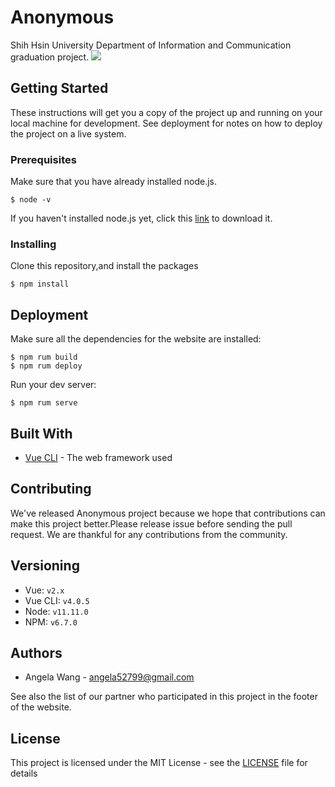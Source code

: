# Anonymous

Shih Hsin University Department of Information and Communication graduation project.
![](https://i.imgur.com/OYrz6b7.jpg)

## Getting Started

These instructions will get you a copy of the project up and running on your local machine for development. 
See deployment for notes on how to deploy the project on a live system.

### Prerequisites

Make sure that you have already installed node.js.

```
$ node -v
```
If you haven't installed node.js yet, click this [link](https://nodejs.org/en/) to download it.

### Installing

Clone this repository,and install the packages

```
$ npm install
```

## Deployment

Make sure all the dependencies for the website are installed:

```
$ npm rum build
$ npm rum deploy
```

Run your dev server:

```
$ npm rum serve
```

## Built With

* [Vue CLI](https://cli.vuejs.org/) - The web framework used

## Contributing

We've released Anonymous project because we hope that contributions can make this project better.Please release issue before sending the pull request. We are thankful for any contributions from the community.

## Versioning

- Vue: `v2.x`
- Vue CLI: `v4.0.5`
- Node: `v11.11.0`
- NPM: `v6.7.0`

## Authors

* Angela Wang - angela52799@gmail.com

See also the list of our partner who participated in this project in the footer of the website.

## License

This project is licensed under the MIT License - see the [LICENSE](LICENSE) file for details
